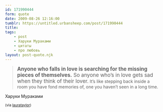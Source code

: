 ```yaml
---
id: 171990444
form: quote
date: 2009-08-26 12:16:00
tumblr: https://untitled.urbansheep.com/post/171990444
title: 
tags:
    - post
    - Харуки Мураками
    - цитаты
    - про любовь
layout: post-quote.njk
---
```


<blockquote>
<big><strong>Anyone who falls in love is searching for the missing pieces of themselves.</strong> So anyone who’s in love gets sad when they think of their lover.</big> It’s like stepping back inside a room you have fond memories of, one you haven’t seen in a long time.
</blockquote>

<p>Харуки Мураками</p>

<p><small>(via <a href="http://laurataylor.tumblr.com/post/147854419/anyone-who-falls-in-love-is-searching-for-the">laurataylor</a>)</small></p>
